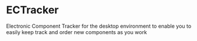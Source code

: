 # ECTracker
Electronic Component Tracker for the desktop environment to enable you to easily keep track and order new components as you work
